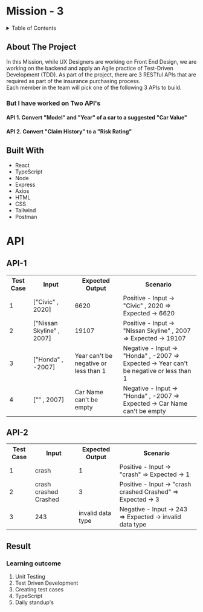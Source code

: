 # Mission - 3

<!-- TABLE OF CONTENTS -->
<details>
  <summary>Table of Contents</summary>
  <ol>
    <li><a href="#about-the-project">About The Project</a></li>
    <li><a href="#built-with">Built With</a></li>
    <li><a href="#API">API</a></li>
    <ul>
     <li><a href="#API-1">Convert "Model" and "Year" of a car to a suggested "Car Value"</a></li>
     <li><a href="#API-2">Convert "Claim History" to a "Risk Rating"</a></li>
    </ul>
    <li> <a href="#Result">Result</a> </li>
  </ol>
</details>

<!-- ABOUT THE PROJECT -->
## About The Project
​​​​​​​In this Mission, while UX Designers are working on Front End Design, we are working on the backend and apply an Agile practice of 
Test-Driven Development (TDD).  As part of the project, there are 3 RESTful APIs that are required as part of the insurance purchasing process.  
Each member in the team will pick one of the following 3 APIs to build.  
### But I have worked on Two API's 

#### API 1. Convert "Model" and "Year" of a car to a suggested "Car Value"
#### API 2. Convert "Claim History" to a "Risk Rating"

<!-- BUILT WITH -->
## Built With

* React
* TypeScript
* Node
* Express
* Axios
* HTML
* CSS
* Tailwind
* Postman

<!-- API -->
# API

<!-- API-1 -->
## API-1
<table>
  <tr>
    <th>Test Case</th>
    <th>Input</th>
    <th>Expected Output</th>
    <th>Scenario</th>
  </tr>
  <tr>
    <td>1</td>
    <td>["Civic" , 2020]</td>
    <td>6620</td>   
    <td>Positive - Input -> "Civic" , 2020 => Expected -> 6620 </td>
  </tr>
    <tr>
    <td>2</td>
    <td>["Nissan     Skyline" , 2007]</td>
    <td>19107</td>   
    <td>Positive - Input -> "Nissan     Skyline" , 2007 => Expected -> 19107 </td>
  </tr>
  
  <tr>
    <td>3</td>
    <td>["Honda" , -2007]</td>
    <td>Year can't be negative or less than 1</td>   
    <td>Negative - Input -> "Honda" , -2007 => Expected -> Year can't be negative or less than 1 </td>
  </tr>
  
   <tr>
    <td>4</td>
    <td>["" , 2007]</td>
    <td>Car Name can't be empty</td>   
    <td>Negative - Input -> "Honda" , -2007 => Expected -> Car Name can't be empty </td>
  </tr>

</table>


<!-- API-2 -->
## API-2
<table>
  <tr>
    <th>Test Case</th>
    <th>Input</th>
    <th>Expected Output</th>
    <th>Scenario</th>
  </tr>
  <tr>
    <td>1</td>
    <td>crash</td>
    <td>1</td>   
    <td>Positive - Input -> "crash" => Expected -> 1 </td>
  </tr>
    <tr>
    <td>2</td>
    <td>crash crashed Crashed</td>
    <td>3</td>   
    <td>Positive - Input -> "crash crashed Crashed" => Expected -> 3 </td>
  </tr> 
   <tr>
    <td>3</td>
     <td>243</td>
    <td>invalid data type</td>   
    <td>Negative - Input -> 243 => Expected -> invalid data type </td>
  </tr>
</table>



<!-- RESULT -->
## Result

### Learning outcome 
1. Unit Testing
2. Test Driven Development
3. Creating test cases
4. TypeScript
5. Daily standup's 



